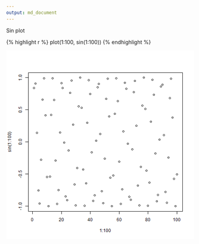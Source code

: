 ```yaml
---
output: md_document
---
```




Sin plot


{% highlight r %}
plot(1:100, sin(1:100))
{% endhighlight %}

![plot of chunk sin_plot](/../assets/images/sin_plot-1.png)
